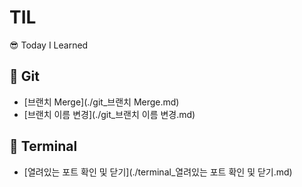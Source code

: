 # TIL
😎 Today I Learned

## 💐 Git

- [브랜치 Merge](./git_브랜치 Merge.md)
- [브랜치 이름 변경](./git_브랜치 이름 변경.md)



## 🐥 Terminal

- [열려있는 포트 확인 및 닫기](./terminal_열려있는 포트 확인 및 닫기.md)

